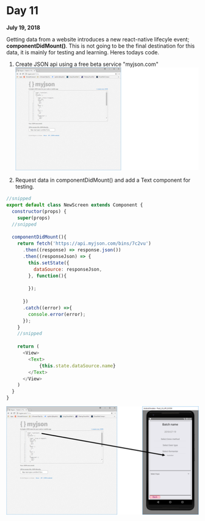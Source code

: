 # Day 11

**July 19, 2018** 

Getting data from a website introduces a new react-native lifecyle event; **componentDidMount()**. This is not going to be the final destination for this data, it is mainly for testing and learning. Heres todays code.

1. Create JSON api using a free beta service "myjson.com"
![Create JSON api](https://github.com/rayblick/100-days-of-code/raw/master/docs/images/day011_1.png "JSON API")


2. Request data in componentDidMount() and add a Text component for testing.
```js
//snipped
export default class NewScreen extends Component {
  constructor(props) {
    super(props)
  //snipped  

  componentDidMount(){
    return fetch('https://api.myjson.com/bins/7c2vu')
      .then((response) => response.json())
      .then((responseJson) => {
        this.setState({
          dataSource: responseJson,
        }, function(){

        });

      })
      .catch((error) =>{
        console.error(error);
      });
    }
    //snipped
    
    return (
      <View>
        <Text>
            {this.state.dataSource.name}
        </Text>
      </View>
    )
  }
}
```

![Render JSON data](https://github.com/rayblick/100-days-of-code/raw/master/docs/images/day011_2.png "Render JSON data")





